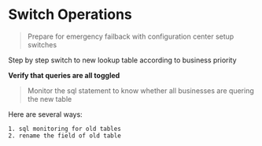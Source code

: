 # Switch Operations
> Prepare for emergency failback with configuration center setup switches

Step by step switch to new lookup table according to business priority

**Verify that queries are all toggled**
> Monitor the sql statement to know whether all businesses are quering the new table

Here are several ways:
```
1. sql monitoring for old tables
2. rename the field of old table
```